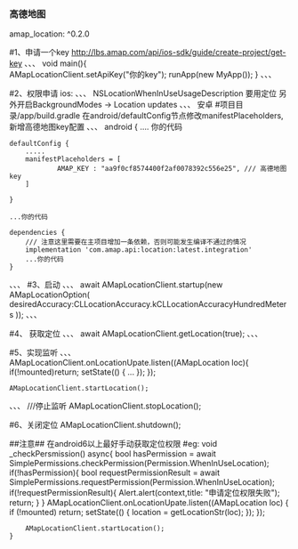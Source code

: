 ### 高德地图
  amap_location: ^0.2.0

#1、申请一个key http://lbs.amap.com/api/ios-sdk/guide/create-project/get-key
、、、
    void main(){     
        AMapLocationClient.setApiKey("你的key");
        runApp(new MyApp());
    }
、、、

#2、权限申请
ios:
、、、
    <key>NSLocationWhenInUseUsageDescription</key>
    <string>要用定位</string>
    另外开启BackgroundModes -> Location updates
、、、
安卓
#项目目录/app/build.gradle 在android/defaultConfig节点修改manifestPlaceholders,新增高德地图key配置
、、、
 android {
    .... 你的代码

    defaultConfig {
        .....
        manifestPlaceholders = [
                AMAP_KEY : "aa9f0cf8574400f2af0078392c556e25", /// 高德地图key
        ]

    }

    ...你的代码

    dependencies {
        /// 注意这里需要在主项目增加一条依赖，否则可能发生编译不通过的情况
        implementation 'com.amap.api:location:latest.integration'
        ...你的代码
    }
、、、
#3、启动
、、、
    await AMapLocationClient.startup(new AMapLocationOption( desiredAccuracy:CLLocationAccuracy.kCLLocationAccuracyHundredMeters  ));
、、、

#4、 获取定位
、、、
    await AMapLocationClient.getLocation(true);
、、、

#5、实现监听
、、、
    AMapLocationClient.onLocationUpate.listen((AMapLocation loc){
      if(!mounted)return;
      setState(() {
         ...
      });
    });

    AMapLocationClient.startLocation();
、、、
///停止监听  AMapLocationClient.stopLocation();

#6、关闭定位
 AMapLocationClient.shutdown();


##注意##  在android6以上最好手动获取定位权限
#eg:
    void _checkPersmission() async{
        bool hasPermission = await SimplePermissions.checkPermission(Permission.WhenInUseLocation);
        if(!hasPermission){
        bool requestPermissionResult = await SimplePermissions.requestPermission(Permission.WhenInUseLocation);
        if(!requestPermissionResult){
            Alert.alert(context,title: "申请定位权限失败");
            return;
        }
        }
        AMapLocationClient.onLocationUpate.listen((AMapLocation loc) {
        if (!mounted) return;
        setState(() {
            location = getLocationStr(loc);
        });
        });

        AMapLocationClient.startLocation();
    }